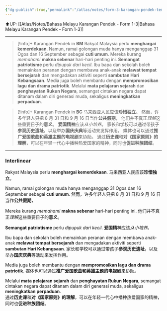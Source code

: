 ```yaml
---
{"dg-publish":true,"permalink":"/atlas/notes/form-3-karangan-pendek-tema-05-menyemarakkan-semangat-patriotisme/","noteIcon":""}
---
```


⬆️UP: [[Atlas/Notes/Bahasa Melayu Karangan Pendek - Form 1-3\|Bahasa Melayu Karangan Pendek - Form 1-3]]

---

> [!info]+ Karangan Pendek in **BM**
Rakyat Malaysia perlu **menghargai kemerdekaan**. 
Namun, ramai golongan muda hanya menganggap 31 Ogos dan 16 September sebagai **cuti umum**. 
Mereka kurang *memahami* **makna sebenar** hari-hari penting ini. 
**Semangat patriotisme** perlu *dipupuk dari kecil*. 
Ibu bapa dan sekolah boleh memainkan peranan dengan membawa anak-anak **melawat tempat bersejarah** dan mengadakan aktiviti seperti **sambutan Hari Kebangsaan**. 
Media juga boleh membantu dengan **mempromosikan lagu dan drama patriotik**. 
Melalui **mata pelajaran sejarah** dan **penghayatan Rukun Negara**, semangat cintakan negara dapat ditanam dalam diri generasi muda, sekaligus **meningkatkan perpaduan**.  

> [!info]+ Karangan Pendek in **BC**
⻢来⻄亚⼈⺠应该**珍惜独⽴**。
然⽽，许多年轻⼈只把 8 月 31 日和 9 月 16 日当作**公共假期**，
他们并不真正*理解*这些重要日子的**意义**。
**爱国精神**应该*从小培养*。 
家⻓和学校可以通过带孩子**参观历史遗址**，以及举办**国庆庆典**等活动来发挥作用。
媒体也可以通过**推广爱国歌曲和英雄主题的电视剧**来协助。
通过**历史课**和**对《国家原则》的理解**，可以在年轻一代心中播种热爱国家的精神，同时也**促进种族团结**。

---
### Interlinear

Rakyat Malaysia perlu **menghargai kemerdekaan**. 
⻢来⻄亚⼈⺠应该**珍惜独⽴**。

Namun, ramai golongan muda hanya menganggap 31 Ogos dan 16 September sebagai **cuti umum**. 
然⽽，许多年轻⼈只把 8 月 31 日和 9 月 16 日当作**公共假期**，

Mereka kurang *memahami* **makna sebenar** hari-hari penting ini. 
他们并不真正*理解*这些重要日子的**意义**。

**Semangat patriotisme** perlu *dipupuk dari kecil*. 
**爱国精神**应该*从小培养*。 

Ibu bapa dan sekolah boleh memainkan peranan dengan membawa anak-anak **melawat tempat bersejarah** dan mengadakan aktiviti seperti **sambutan Hari Kebangsaan**. 
家⻓和学校可以通过带孩子**参观历史遗址**，以及举办**国庆庆典**等活动来发挥作用。

Media juga boleh membantu dengan **mempromosikan lagu dan drama patriotik**. 
媒体也可以通过**推广爱国歌曲和英雄主题的电视剧**来协助。

Melalui **mata pelajaran sejarah** dan **penghayatan Rukun Negara**, semangat cintakan negara dapat ditanam dalam diri generasi muda, sekaligus **meningkatkan perpaduan**.  
通过**历史课**和**对《国家原则》的理解**，可以在年轻一代心中播种热爱国家的精神，同时也**促进种族团结**。

